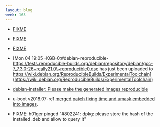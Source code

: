 ```yaml
---
layout: blog
week: 163
---
```


* [FIXME](https://blog.beuc.net/posts/Reproducible_Windows_builds/)

* [FIXME](https://salsa.debian.org/installer-team/debian-installer/merge_requests/3)

* [FIXME](https://lists.reproducible-builds.org/pipermail/rb-general/2018-June/001001.html)

* [Mon 04 19:05 -KGB-0:#debian-reproducible- https://tests.reproducible-builds.org/debian/repository/debian/gcc-7_7.3.0-26+really21.0\~reproducible0.dsc has just been uploaded to https://wiki.debian.org/ReproducibleBuilds/ExperimentalToolchain](https://wiki.debian.org/ReproducibleBuilds/ExperimentalToolchain)

* [debian-installer: Please make the generated images reproducible](https://bugs.debian.org/900918)

* u-boot v2018.07-rc1 [merged patch fixing time and umask embedded into images](http://git.denx.de/?p=u-boot.git;a=commit;h=8664ab7debabfb6e1049c81030c2a18fd3eecb58).

* FIXME: h01ger pinged "#802241: dpkg: please store the hash of the installed .deb and allow to query it"
